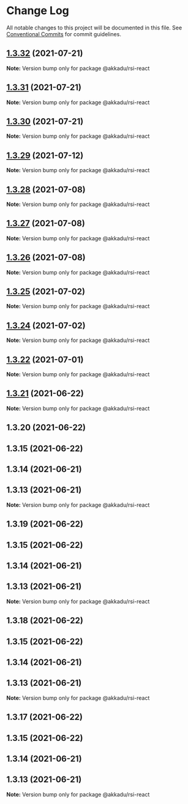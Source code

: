 # Change Log

All notable changes to this project will be documented in this file.
See [Conventional Commits](https://conventionalcommits.org) for commit guidelines.

## [1.3.32](http://romain130492/@akkadu/rsi-react/compare/@akkadu/rsi-react@1.3.31...@akkadu/rsi-react@1.3.32) (2021-07-21)

**Note:** Version bump only for package @akkadu/rsi-react





## [1.3.31](http://romain130492/@akkadu/rsi-react/compare/@akkadu/rsi-react@1.3.30...@akkadu/rsi-react@1.3.31) (2021-07-21)

**Note:** Version bump only for package @akkadu/rsi-react





## [1.3.30](http://romain130492/@akkadu/rsi-react/compare/@akkadu/rsi-react@1.3.29...@akkadu/rsi-react@1.3.30) (2021-07-21)

**Note:** Version bump only for package @akkadu/rsi-react





## [1.3.29](http://romain130492/@akkadu/rsi-react/compare/@akkadu/rsi-react@1.3.28...@akkadu/rsi-react@1.3.29) (2021-07-12)

**Note:** Version bump only for package @akkadu/rsi-react





## [1.3.28](http://romain130492/@akkadu/rsi-react/compare/@akkadu/rsi-react@1.3.27...@akkadu/rsi-react@1.3.28) (2021-07-08)

**Note:** Version bump only for package @akkadu/rsi-react





## [1.3.27](http://romain130492/@akkadu/rsi-react/compare/@akkadu/rsi-react@1.3.26...@akkadu/rsi-react@1.3.27) (2021-07-08)

**Note:** Version bump only for package @akkadu/rsi-react





## [1.3.26](http://romain130492/@akkadu/rsi-react/compare/@akkadu/rsi-react@1.3.25...@akkadu/rsi-react@1.3.26) (2021-07-08)

**Note:** Version bump only for package @akkadu/rsi-react





## [1.3.25](http://romain130492/@akkadu/rsi-react/compare/@akkadu/rsi-react@1.3.24...@akkadu/rsi-react@1.3.25) (2021-07-02)

**Note:** Version bump only for package @akkadu/rsi-react





## [1.3.24](http://romain130492/@akkadu/rsi-react/compare/@akkadu/rsi-react@1.3.22...@akkadu/rsi-react@1.3.24) (2021-07-02)

**Note:** Version bump only for package @akkadu/rsi-react





## [1.3.22](http://romain130492/@akkadu/rsi-react/compare/@akkadu/rsi-react@1.3.21...@akkadu/rsi-react@1.3.22) (2021-07-01)

**Note:** Version bump only for package @akkadu/rsi-react





## [1.3.21](http://romain130492/@akkadu/rsi-react/compare/@akkadu/rsi-react@1.3.20...@akkadu/rsi-react@1.3.21) (2021-06-22)

**Note:** Version bump only for package @akkadu/rsi-react





## 1.3.20 (2021-06-22)



## 1.3.15 (2021-06-22)



## 1.3.14 (2021-06-21)



## 1.3.13 (2021-06-21)

**Note:** Version bump only for package @akkadu/rsi-react





## 1.3.19 (2021-06-22)



## 1.3.15 (2021-06-22)



## 1.3.14 (2021-06-21)



## 1.3.13 (2021-06-21)

**Note:** Version bump only for package @akkadu/rsi-react





## 1.3.18 (2021-06-22)



## 1.3.15 (2021-06-22)



## 1.3.14 (2021-06-21)



## 1.3.13 (2021-06-21)

**Note:** Version bump only for package @akkadu/rsi-react





## 1.3.17 (2021-06-22)



## 1.3.15 (2021-06-22)



## 1.3.14 (2021-06-21)



## 1.3.13 (2021-06-21)

**Note:** Version bump only for package @akkadu/rsi-react
